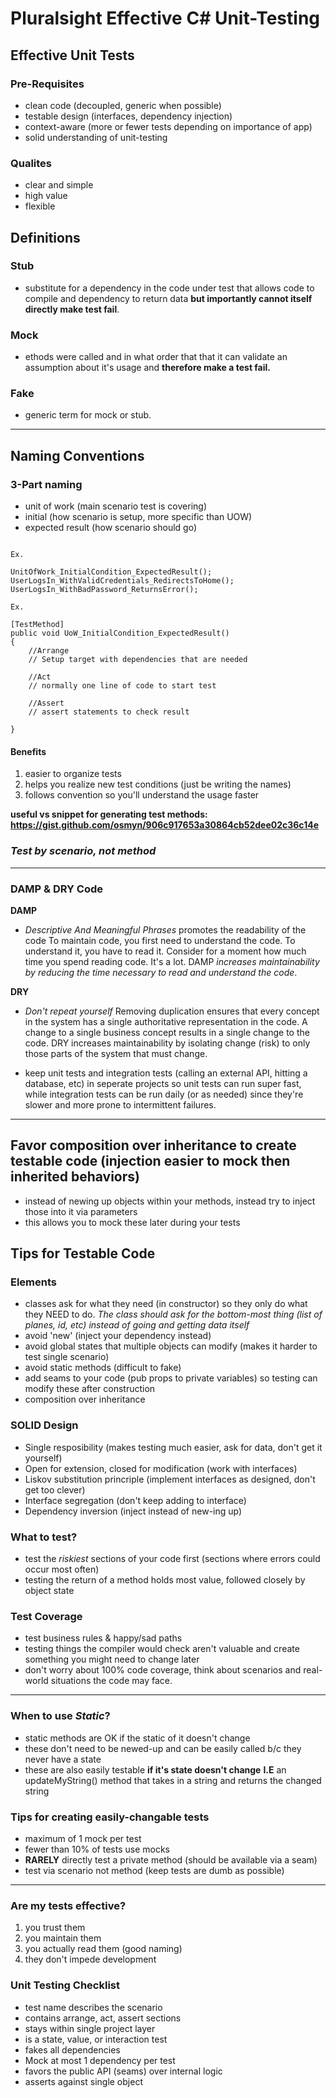 # Pluralsight Effective C# Unit-Testing

## Effective Unit Tests

### Pre-Requisites

- clean code (decoupled, generic when possible)
- testable design (interfaces, dependency injection)
- context-aware (more or fewer tests depending on importance of app)
- solid understanding of unit-testing 

### Qualites

- clear and simple
- high value
- flexible

## Definitions

### Stub
- substitute for a dependency in the code under test that allows code to compile and dependency to return data __but importantly cannot itself directly make test fail__.

### Mock
- ethods were called and in what order that that it can validate an assumption about it's usage and __therefore make a test fail.__

### Fake 
- generic term for mock or stub.

---

## Naming Conventions

### 3-Part naming
- unit of work (main scenario test is covering)
- initial (how scenario is setup, more specific than UOW)
- expected result (how scenario should go)

~~~

Ex. 

UnitOfWork_InitialCondition_ExpectedResult();
UserLogsIn_WithValidCredentials_RedirectsToHome();
UserLogsIn_WithBadPassword_ReturnsError();

Ex.

[TestMethod]
public void UoW_InitialCondition_ExpectedResult()
{
    //Arrange
    // Setup target with dependencies that are needed

    //Act
    // normally one line of code to start test

    //Assert
    // assert statements to check result

}

~~~

#### Benefits
1) easier to organize tests
2) helps you realize new test conditions (just be writing the names)
3) follows convention so you'll understand the usage faster

__useful vs snippet for generating test methods: https://gist.github.com/osmyn/906c917653a30864cb52dee02c36c14e__



### *Test by scenario, not method*


---

### DAMP & DRY Code

__DAMP__ 
- *Descriptive And Meaningful Phrases* promotes the readability of the code
To maintain code, you first need to understand the code. To understand it, you have to read it. Consider for a moment how much time you spend reading code. It's a lot. DAMP *increases maintainability by reducing the time necessary to read and understand the code*.

__DRY__
- *Don't repeat yourself*
Removing duplication ensures that every concept in the system has a single authoritative representation in the code. A change to a single business concept results in a single change to the code. DRY increases maintainability by isolating change (risk) to only those parts of the system that must change.

- keep unit tests and integration tests (calling an external API, hitting a database, etc) in seperate projects so unit tests can run super fast, while integration tests can be run daily (or as needed) since they're slower and more prone to intermittent failures.

---

## Favor composition over inheritance to create testable code (injection easier to mock then inherited behaviors)
- instead of newing up objects within your methods, instead try to inject those into it via parameters
- this allows you to mock these later during your tests

## Tips for Testable Code

### Elements
- classes ask for what they need (in constructor) so they only do what they NEED to do. *The class should ask for the bottom-most thing (list of planes, id, etc) instead of going and getting data itself*
- avoid 'new' (inject your dependency instead)
- avoid global states that multiple objects can modify (makes it harder to test single scenario)
- avoid static methods (difficult to fake)
- add seams to your code (pub props to private variables) so testing can modify these after construction
- composition over inheritance

### SOLID Design
- Single resposibility (makes testing much easier, ask for data, don't get it yourself)
- Open for extension, closed for modification (work with interfaces)
- Liskov substitution princriple (implement interfaces as designed, don't get too clever)
- Interface segregation (don't keep adding to interface)
- Dependency inversion (inject instead of new-ing up)

### What to test?
- test the *riskiest* sections of your code first (sections where errors could occur most often)
- testing the return of a method holds most value, followed closely by object state

### Test Coverage
- test business rules & happy/sad paths
- testing things the compiler would check aren't valuable and create something you might need to change later
- don't worry about 100% code coverage, think about scenarios and real-world situations the code may face.

---

### When to use *Static*?
- static methods are OK if the static of it doesn't change 
- these don't need to be newed-up and can be easily called b/c they never have a state
- these are also easily testable __if it's state doesn't change__
__I.E__ an updateMyString() method that takes in a string and returns the changed string

### Tips for creating easily-changable tests
- maximum of 1 mock per test
- fewer than 10% of tests use mocks
- __RARELY__ directly test a private method (should be available via a seam)
- test via scenario not method (keep tests are dumb as possible)

---

### Are my tests effective?
1. you trust them
2. you maintain them
3. you actually read them (good naming)
4. they don't impede development 

### Unit Testing Checklist
- test name describes the scenario
- contains arrange, act, assert sections
- stays within single project layer
- is a state, value, or interaction test
- fakes all dependencies
- Mock at most 1 dependency per test
- favors the public API (seams) over internal logic
- asserts against single object 